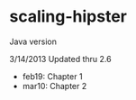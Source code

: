 scaling-hipster
===============
Java version 

3/14/2013 Updated thru 2.6

- feb19: Chapter 1
- mar10: Chapter 2


